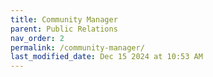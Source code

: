 ```yaml
---
title: Community Manager
parent: Public Relations
nav_order: 2
permalink: /community-manager/
last_modified_date: Dec 15 2024 at 10:53 AM
---
```

